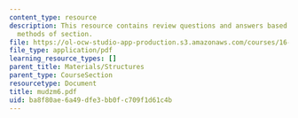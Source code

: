 ```yaml
---
content_type: resource
description: This resource contains review questions and answers based on moment and
  methods of section.
file: https://ol-ocw-studio-app-production.s3.amazonaws.com/courses/16-01-unified-engineering-i-ii-iii-iv-fall-2005-spring-2006/ba8f80ae6a49dfe3bb0fc709f1d61c4b_mudzm6.pdf
file_type: application/pdf
learning_resource_types: []
parent_title: Materials/Structures
parent_type: CourseSection
resourcetype: Document
title: mudzm6.pdf
uid: ba8f80ae-6a49-dfe3-bb0f-c709f1d61c4b
---
```

